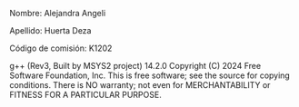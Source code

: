 Nombre: Alejandra Angeli

Apellido: Huerta Deza

Código de comisión: K1202

g++ (Rev3, Built by MSYS2 project) 14.2.0
Copyright (C) 2024 Free Software Foundation, Inc.
This is free software; see the source for copying conditions.  There is NO
warranty; not even for MERCHANTABILITY or FITNESS FOR A PARTICULAR PURPOSE.
